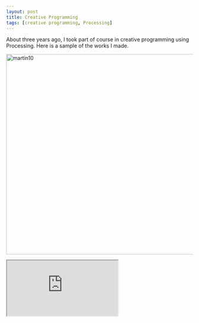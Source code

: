 ```yaml
---
layout: post
title: Creative Programming
tags: [creative programming, Processing]
---
```

About three years ago, I took part of course in creative programming using Processing. Here is a sample of the works I made.

<a data-flickr-embed="true" data-context="true"  href="https://www.flickr.com/photos/135263932@N04/28254140094/" title="martin10"><img src="https://live.staticflickr.com/8636/28254140094_68fe289255_z.jpg" width="540" height="540" alt="martin10"></a><script async src="//embedr.flickr.com/assets/client-code.js" charset="utf-8"></script>

<iframe src="https://live.staticflickr.com/video/28798988520/9b3815b3d8/360p.mp4?s=eyJpIjoyODc5ODk4ODUyMCwiZSI6MTU1OTc0MjA4OSwicyI6IjE5NmU0ODNlMWRkMDkwZWYyM2VhOWNjZTVjNWZhYmI0ZDM2ZjU1YzgiLCJ2IjoxfQ"</iframe>

<p><a href="https://flic.kr/ps/34wCxE">View my flickr photostream</a></p>
